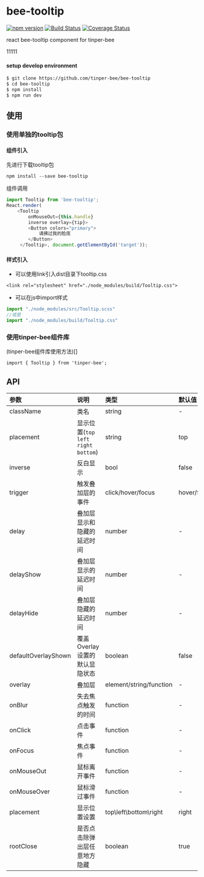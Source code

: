 # bee-tooltip
[![npm version](https://img.shields.io/npm/v/bee-tooltip.svg)](https://www.npmjs.com/package/bee-tooltip)
[![Build Status](https://img.shields.io/travis/tinper-bee/bee-tooltip/master.svg)](https://travis-ci.org/tinper-bee/bee-tooltip)
[![Coverage Status](https://coveralls.io/repos/github/tinper-bee/bee-tooltip/badge.svg?branch=master)](https://coveralls.io/github/tinper-bee/bee-tooltip?branch=master)

react bee-tooltip component for tinper-bee

11111

#### setup develop environment

```sh
$ git clone https://github.com/tinper-bee/bee-tooltip
$ cd bee-tooltip
$ npm install
$ npm run dev
```

## 使用

### 使用单独的tooltip包
#### 组件引入
先进行下载tooltip包
```
npm install --save bee-tooltip
```
组件调用
```js
import Tooltip from 'bee-tooltip';
React.render(
    <Tooltip
        onMouseOut={this.handle}
        inverse overlay={tip}>
        <Button colors="primary">
            请拂过我的脸庞
        </Button>
     </Tooltip>, document.getElementById('target'));
```
#### 样式引入
- 可以使用link引入dist目录下tooltip.css
```
<link rel="stylesheet" href="./node_modules/build/Tooltip.css">
```
- 可以在js中import样式
```js
import "./node_modules/src/Tooltip.scss"
//或是
import "./node_modules/build/Tooltip.css"
```

### 使用tinper-bee组件库
(tinper-bee组件库使用方法)[]

```
import { Tooltip } from 'tinper-bee';
```


## API

|参数|说明|类型|默认值|
|:--|:---|:--|:---|
|className|类名|string|-|
|placement|显示位置(`top` `left` `right` `bottom`)|string|top|
|inverse|反白显示|bool|false|
|trigger|触发叠加层的事件|click/hover/focus|hover/focus|
|delay|叠加层显示和隐藏的延迟时间|number|-|
|delayShow|叠加层显示的延迟时间|number|-|
|delayHide|叠加层隐藏的延迟时间|number|-|
|defaultOverlayShown|覆盖Overlay设置的默认显隐状态|boolean|false|
|overlay|叠加层|element/string/function|-|
|onBlur|失去焦点触发的时间|function|-|
|onClick|点击事件|function|-|
|onFocus|焦点事件|function|-|
|onMouseOut|鼠标离开事件|function|-|
|onMouseOver|鼠标滑过事件|function|-|
|placement|显示位置设置|top\left\bottom\right|right|
|rootClose|是否点击除弹出层任意地方隐藏|boolean|true|
